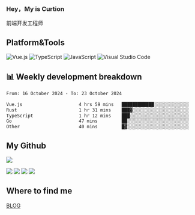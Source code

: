 ### Hey，My is Curtion
前端开发工程师
## Platform&Tools

![Vue.js](https://img.shields.io/badge/-Vue.js-4FC08D?style=flat-square&logo=Vue.js&logoColor=white)
![TypeScript](https://img.shields.io/badge/-TypeScript-007ACC?style=flat-square&logo=typescript&logoColor=white)
![JavaScript](https://img.shields.io/badge/-JavaScript-F7DF1E?style=flat-square&logo=javascript&logoColor=black)
![Visual Studio Code](https://img.shields.io/badge/-VSCode-007ACC?style=flat-square&logo=Visual-Studio-Code&logoColor=white)

## 📊 Weekly development breakdown

<!--START_SECTION:waka-->

```txt
From: 16 October 2024 - To: 23 October 2024

Vue.js                     4 hrs 59 mins   ████████████░░░░░░░░░░░░░   48.32 %
Rust                       1 hr 31 mins    ███▓░░░░░░░░░░░░░░░░░░░░░   14.69 %
TypeScript                 1 hr 12 mins    ███░░░░░░░░░░░░░░░░░░░░░░   11.72 %
Go                         47 mins         ██░░░░░░░░░░░░░░░░░░░░░░░   07.61 %
Other                      40 mins         █▓░░░░░░░░░░░░░░░░░░░░░░░   06.46 %
```

<!--END_SECTION:waka-->

## My Github

![](http://github-profile-summary-cards.vercel.app/api/cards/profile-details?username=curtion&theme=nord_bright)

![](http://github-profile-summary-cards.vercel.app/api/cards/stats?username=curtion&theme=nord_bright)
![](http://github-profile-summary-cards.vercel.app/api/cards/productive-time?username=curtion&theme=nord_bright&utcOffset=8)
![](http://github-profile-summary-cards.vercel.app/api/cards/repos-per-language?username=curtion&theme=nord_bright)
![](http://github-profile-summary-cards.vercel.app/api/cards/most-commit-language?username=curtion&theme=nord_bright)

## Where to find me

[BLOG](https://blog.3gxk.net)
